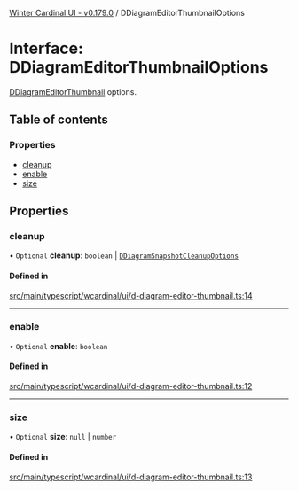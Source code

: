 [Winter Cardinal UI - v0.179.0](../index.md) / DDiagramEditorThumbnailOptions

# Interface: DDiagramEditorThumbnailOptions

[DDiagramEditorThumbnail](../classes/DDiagramEditorThumbnail.md) options.

## Table of contents

### Properties

- [cleanup](DDiagramEditorThumbnailOptions.md#cleanup)
- [enable](DDiagramEditorThumbnailOptions.md#enable)
- [size](DDiagramEditorThumbnailOptions.md#size)

## Properties

### cleanup

• `Optional` **cleanup**: `boolean` \| [`DDiagramSnapshotCleanupOptions`](DDiagramSnapshotCleanupOptions.md)

#### Defined in

[src/main/typescript/wcardinal/ui/d-diagram-editor-thumbnail.ts:14](https://github.com/winter-cardinal/winter-cardinal-ui/blob/v0.179.0/src/main/typescript/wcardinal/ui/d-diagram-editor-thumbnail.ts#L14)

___

### enable

• `Optional` **enable**: `boolean`

#### Defined in

[src/main/typescript/wcardinal/ui/d-diagram-editor-thumbnail.ts:12](https://github.com/winter-cardinal/winter-cardinal-ui/blob/v0.179.0/src/main/typescript/wcardinal/ui/d-diagram-editor-thumbnail.ts#L12)

___

### size

• `Optional` **size**: ``null`` \| `number`

#### Defined in

[src/main/typescript/wcardinal/ui/d-diagram-editor-thumbnail.ts:13](https://github.com/winter-cardinal/winter-cardinal-ui/blob/v0.179.0/src/main/typescript/wcardinal/ui/d-diagram-editor-thumbnail.ts#L13)
